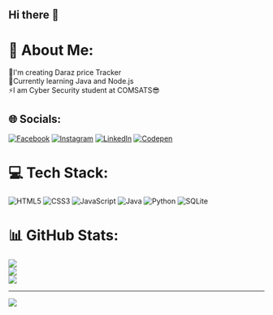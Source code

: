 ## Hi there 👋

<!--
**muhammadfaraz800/muhammadfaraz800** is a ✨ _special_ ✨ repository because its `README.md` (this file) appears on your GitHub profile.

Here are some ideas to get you started:

- 🔭 I’m currently working on ...
- 🌱 I’m currently learning ...
- 👯 I’m looking to collaborate on ...
- 🤔 I’m looking for help with ...
- 💬 Ask me about ...
- 📫 How to reach me: ...
- 😄 Pronouns: ...
- ⚡ Fun fact: ...
-->
# 💫 About Me:
🔭I'm creating Daraz price Tracker<br>🌱Currently learning Java and Node.js<br>⚡I am Cyber Security student at COMSATS😎 


## 🌐 Socials:
[![Facebook](https://img.shields.io/badge/Facebook-%231877F2.svg?logo=Facebook&logoColor=white)](https://facebook.com/muhammadfaraz019) [![Instagram](https://img.shields.io/badge/Instagram-%23E4405F.svg?logo=Instagram&logoColor=white)](https://instagram.com/farazx_.u) [![LinkedIn](https://img.shields.io/badge/LinkedIn-%230077B5.svg?logo=linkedin&logoColor=white)](https://linkedin.com/in/muhammad-faraz-2915b6247) [![Codepen](https://img.shields.io/badge/Codepen-000000?style=for-the-badge&logo=codepen&logoColor=white)](https://codepen.io/farazxu) 

# 💻 Tech Stack:
![HTML5](https://img.shields.io/badge/html5-%23E34F26.svg?style=for-the-badge&logo=html5&logoColor=white) ![CSS3](https://img.shields.io/badge/css3-%231572B6.svg?style=for-the-badge&logo=css3&logoColor=white) ![JavaScript](https://img.shields.io/badge/javascript-%23323330.svg?style=for-the-badge&logo=javascript&logoColor=%23F7DF1E) ![Java](https://img.shields.io/badge/java-%23ED8B00.svg?style=for-the-badge&logo=openjdk&logoColor=white) ![Python](https://img.shields.io/badge/python-3670A0?style=for-the-badge&logo=python&logoColor=ffdd54) ![SQLite](https://img.shields.io/badge/sqlite-%2307405e.svg?style=for-the-badge&logo=sqlite&logoColor=white)
# 📊 GitHub Stats:
![](https://github-readme-stats.vercel.app/api?username=muhammadfaraz800&theme=blue-green&hide_border=false&include_all_commits=false&count_private=false)<br/>
![](https://github-readme-streak-stats.herokuapp.com/?user=muhammadfaraz800&theme=blue-green&hide_border=false)<br/>
![](https://github-readme-stats.vercel.app/api/top-langs/?username=muhammadfaraz800&theme=blue-green&hide_border=false&include_all_commits=false&count_private=false&layout=compact)

---
[![](https://visitcount.itsvg.in/api?id=muhammadfaraz800&icon=0&color=0)](https://visitcount.itsvg.in)

<!-- Proudly created with GPRM ( https://gprm.itsvg.in ) -->
